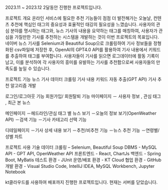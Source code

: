 2023.11 ~ 2023.12 2달동안 진행한 프로젝트입니다.

프로젝트 개요
온라인 서비스에 필요한 추천 기능들이 점점 더 발전해가는 오늘날, 컨텐츠 추천에 핵심인 태그의 중요성과 효율적인 태깅의 필요성을 느꼈습니다.
사용자의 관심 분야를 명시하는 태그와, 뉴스 기사의 내용을 요약하는 태그를 매칭하여, 
사용자가 관심을 가질만한 기사를 추천하는 시스템을 개발하는 것이 이번 프로젝트의 목표입니다.
네이버 뉴스 기사를 Selenium과 Beautiful Soup으로 크롤링하여 기사 정보들을 정형화된 csv파일에 저장한 후, OpenAI의 GPT4.0 API를 활용하여 기사 내용에서 키워드를 추출하여 태그를 부여합니다.
사용자들이 기사를 읽으면 로그데이터에 활동 기록이 남고, 이를 분석하여 각 사용자의 흥미를 유발하는 기사를 추천함으로써 사용자들의 만족도를 높일 수 있습니다.



프로젝트 기능
뉴스 기사 데이터 크롤링
기사 내용 키워드 자동 추출(GPT API)
기사 추천 알고리즘 개발

로그인/로그아웃 기능
회원가입/ 회원탈퇴 기능
마이페이지
  － 사용자 정보 , 관심 태그 ,  최근 본 뉴스

메인페이지 
  －헤드라인/관심 태그 별 뉴스 보기
  －오늘의 정보 보기(OpenWeather API)
  －검색 기능
  －기사 카테고리 선택 기능

디테일페이지 
  －기사 상세 내용 보기
  －추천/비추천 기능
  －뉴스 추천 기능
  －연령별/성별 차트


프로젝트 사용 기술
데이터 크롤링 – Selenium, Beautiful Soup
DBMS - MySQL
API - GPT API, OpenWeather API
프론트엔드 - React, ChartJs
백엔드 - Spring Boot, MyBatis
테스트 환경 - JUnit
운영/배포 환경 - KT Cloud
협업 환경 - GitHub
개발 환경 - Visual Studio Code, IntelliJ IDEA, MySQL Workbench, Jupyter Notebook

kt클라우드를 사용하여 배포까지 진행한 프로젝트입니다.
현재는 서버를 닫았습니다.
